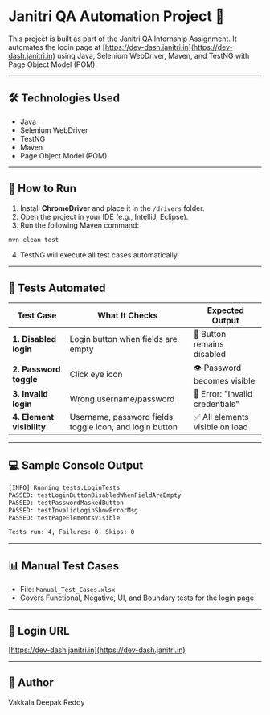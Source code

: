 
# Janitri QA Automation Project 🚀

This project is built as part of the Janitri QA Internship Assignment. It automates the login page at [https://dev-dash.janitri.in](https://dev-dash.janitri.in) using Java, Selenium WebDriver, Maven, and TestNG with Page Object Model (POM).

---

## 🛠 Technologies Used
- Java
- Selenium WebDriver
- TestNG
- Maven
- Page Object Model (POM)

---

## 🚀 How to Run

1. Install **ChromeDriver** and place it in the `/drivers` folder.
2. Open the project in your IDE (e.g., IntelliJ, Eclipse).
3. Run the following Maven command:

```bash
mvn clean test
```

4. TestNG will execute all test cases automatically.

---

## 🧪 Tests Automated

| Test Case | What It Checks | Expected Output |
|-----------|----------------|-----------------|
| **1. Disabled login** | Login button when fields are empty | 🔴 Button remains disabled |
| **2. Password toggle** | Click eye icon | 👁 Password becomes visible |
| **3. Invalid login** | Wrong username/password | 🔴 Error: "Invalid credentials" |
| **4. Element visibility** | Username, password fields, toggle icon, and login button | ✅ All elements visible on load |

---

## 💻 Sample Console Output

```bash
[INFO] Running tests.LoginTests
PASSED: testLoginButtonDisabledWhenFieldAreEmpty
PASSED: testPasswordMaskedButton
PASSED: testInvalidLoginShowErrorMsg
PASSED: testPageElementsVisible

Tests run: 4, Failures: 0, Skips: 0
```

---

## 📊 Manual Test Cases

- File: `Manual_Test_Cases.xlsx`
- Covers Functional, Negative, UI, and Boundary tests for the login page

---

## 🔗 Login URL

[https://dev-dash.janitri.in](https://dev-dash.janitri.in)

---

## 👤 Author

Vakkala Deepak Reddy
